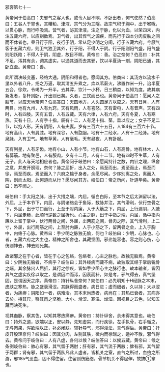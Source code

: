邪客第七十一

黄帝问于伯高曰：夫邪气之客人也，或令人目不瞑，不卧出者，何气使然？伯高曰：五谷人于胃也，其糟粕、津液、宗气分为三隧。故宗气积于胸中，出于喉咙，以贯心脉，而行呼吸焉。营气者，泌其津液，注之于脉，化以为血，以荣四末，内注五藏六府，以应刻数焉。卫气者，出其悍气之源疾，而先行于四本分肉皮肤之间而不休者也，昼日行于阳，夜行于阴，常从足少明之分间，行于五藏六府。今厥气客于五藏六府，则卫气独卫其外，行于阳，不得人于阴。行于阳则阳气盛，阳气盛则阳跃陷；不得人于阴，阴虚，故目不瞑。黄帝曰：善。治之奈何？伯高曰：补其不足，泻其有余，调其虚实，以通其道而去其邪，饮以半夏汤一剂，阴阳已通，其卧立至。黄帝曰：善。

此所谓决岐变塞，经络大通，阴阳和得者也。愿闻其方。伯商曰：其汤方以流水千里以外者八升，扬之万遍，取其清五升煮之，炊以苇薪火，沸置作米一升，治半夏五合，徐炊，令竭为一升半，去其滓，饮汁一小杯，日三稍益，以知为度。故其病新发者，复杯则卧，汗出则已矣。久者，三饮而已也。黄帝问于伯高曰：愿闻人之肢节，以应天地奈何？伯高答曰：天圆地方，人头圆足方以应之。天有日月，人有两目。地有九州，人有九窍。天有风雨，人有喜怒。天有雷电，人有音声。天有四时，人有四肢。天有五音，人有五藏。天有六律，人有六府。天有冬夏，人有寒热。天有十日，人有手十指。辰有十二，人有足十指、茎。垂以应之；女子不足二节，以抱人形。天有阴阳，人有夫妻。岁有三百六十五日，人184有三百六十节。地有高山，人有肩膝。地有深谷，人有胞胭。地有十二经水，人有十二经脉。地有泉脉，入有卫气。地有草黄，人有毫毛。天有昼夜，人有卧起。

天有列星，人有牙齿。地有小山，人有小节。地有山石，人有高骨。地有林木，人有募筋。地有聚邑，人有服肉。岁有十二月，人有十二节。地有四时不生草，人有无子。此人与天地相应者也。黄帝问于岐伯曰：余愿闻持针之数，内针之理，纵舍之意，并皮开膀理，奈何？脉之屈折，出入之处，焉至而出，焉至而止，焉至而徐，焉至而疾，焉至而入？六府之输于身者，余愿尽闻。少序别离之处，离而入阴，别而太阳，此何道而从行？愿尽闻其方。岐伯曰：帝之所问，针道毕矣。黄帝曰：愿卒闻之。

岐伯曰：手太阳之脉，出于大措之端，内屈，循白白际，至本节之后太渊留以法，外屈，上于本节下，内屈，与阴诸络会于鱼际，数脉并注，其气滑利，伏行空骨之下，外屈，出于寸口而行，上至于肘内廉，入于大筋之下，内屈，上行漏阴，入腋下，内屈走肺，此顺行逆数之屈折也。心主之脉，出于中指之端，内屈，循中指内廉以上留于掌中，伏行两骨之间，外屈，出两筋之间，骨肉之际，其气滑利，上二寸，外屈，出行两筋之间，上至肘内廉，人于小筋之下，留两骨之会，上入于胸中，内络于心脉。黄帝曰：手少明之脉独无偷，何也？岐伯曰：少明，心脉也。心者，五藏六府之大主也，精神之所舍也，其藏坚固，邪弗能容也。容之则心伤，心伤则神去，神去则死矣。

故诸邪之在于心者，皆在于心之包络，包络者，心主之脉也，故独无脑焉。黄帝曰：少阴独无脑者，不病乎？岐伯曰；其外经病而藏不病，故独取其经于掌后锐骨之端。其余脉出人屈折，其行之徐疾，皆如手少阻心主之脉行也。故本输者，皆因其气之虚实疾徐以取之，是谓因冲而泻，因衰而补，如是考，邪气得去，真气坚固，是谓因天之序。黄帝曰：持针纵舍奈何？妨伯曰：必先明知十H经脉之本末，皮肤之寒热，脉之盛衰滑涩。其脉得而盛者，病日进；虚而细者，久以持；大以涩者，为痛痹；阴阳如一者，病难治。其本末尚热者，病尚在；其热已衰者，其病亦去矣。持其尺，察其肉之坚脆、大小、滑涩、寒温、燥湿。因视目之五色，以知五藏而决死生。

视其血脉，察其色，以知其寒热痛痹。黄帝曰：持针纵舍，余未得其意也。岐伯曰：持外之道，欲端以正，安以静，先知虚实，而行疾徐，左手执骨，右手循之，无与肉果，泻欲端以正，补必闭肤。辅针导气，邪得淫法，真气得后。黄帝曰：扦皮开股理奈何？岐伯曰：因其分肉，左别其肤，微内而徐瑞之，适神不散，邪气得去。黄帝问于岐伯曰：人有八虚，各何以候？岐伯答曰：以候五藏。黄帝曰：候之条例岐伯曰：肺心有邪，其气留于两肘；肝有邪，其气流于两腋；脾有邪，其气留于两群；肾有邪，其气留于两队凡此人虚者，皆机关之室，直气之所过，血络之所游，邪185气恶血，固不得住留，住留则伤筋络，骨节机关不得屈伸，故搞①挛也。

